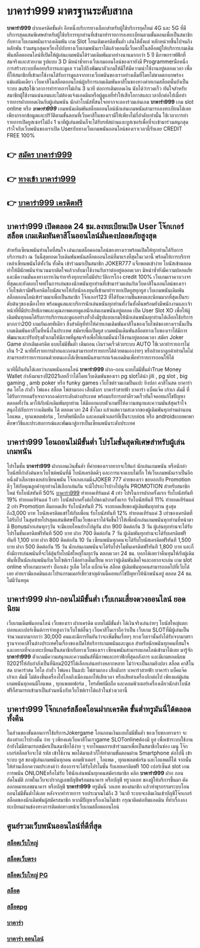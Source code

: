 # บาคาร่า999  มาตรฐานระดับสากล

**บาคาร่า999** ฝากเครดิตขั้นต่ำ  อีกหนึ่งบริการทางเลือกสำหรับผู้ใช้บริการยุคใหม่ 4G และ 5G ที่มีบริการสุดแสนพิเศษสำหรับผู้ใช้บริการทุกท่านที่เข้ามาทำรายการลงทะเบียนตามขั้นตอนเพื่อเป็นสมาชิกกับทางเว็บเกมพนันเราลงเดิมพัน เกม Slot  โอนเติมเครดิตขั้นต่ำ เล่นได้ตั้งแต่ หลักหน่วยขึ้นไปจนถึงหลักพัน ร่วมสนุกสุดเหวี่ยงไปกับทางเว็บเกมพนันเราได้แล้วตอนนี้เว็บคาสิโนสล็อตผู้ให้บริการเกมเดิมพันสล็อตออนไลน์ที่เปิดให้ผู้เล่นเกมพนันได้ร่วมเดิมพันมาอย่างนานมากกว่า 5 ปี มีภาพกราฟฟิกที่สมจริงและสวยงาม รูปแบบ 3 D
มิหนำซ้ำทางเว็บเกมออนไลน์ของเรายังมี Programmerมือหนึ่งการสร้างระบบที่คอยบริการและดูแล  รวมไปถึงพัฒนาตัวเกมให้มีให้มีความน่าใช้งานอยู่ตลอดเวลา เพื่อที่ให้สมาชิกที่เข้ามาใช้งานได้รับการดูแลจากทางเว็บพนันของเราอย่างเต็มที่โดยไม่ขาดตกบกพร่องแม้แต่นิดเดียว เว็บคาสิโนสล็อตออนไลน์ผู้บริการเกมเดิมพันคาสิโนของทางค่ายเกมสล็อตนั้นยังเป็นระบบ autoใช้เวลาการทำรายการไม่เกิน 3 นาที ต่อการเติมยอดเงิน นับได้ว่ารวดเร็ว ทันใจสำหรับสมาชิกผู้ใช้งานแน่นอนและไม่ต้องแจ้งแอดมินหรือผู้ดูแลที่ทำให้เสียโอกาสและเวลาอีกต่อไปเมื่อทำรายการฝากยอดเงินกับผู้เล่นพนัน
นักล่าโบนัสที่สนใจอยากจะลองร่วมเล่นเกม **บาคาร่า999** เกม slot online หรือ ***บาคาร่า999*** เกมพนันเดิมพันสล็อตออนไลน์นักเล่นเกมพนันสามารถลงทะเบียนได้เลยเพียงกรอกข้อมูลและปรัวัติตามขั้นตอนที่เว็บคาสิโนของเรามีให้เพียงไม่กี่ลำดับเท่านั้น ใช้เวลาการทำรายการเปิดยูสเซอร์ไม่ถึง 1 นาทีผู้เล่นพนันก็จะได้รับรหัสผ่านและยูสเซอร์เพื่อที่จะเข้ามาร่วมสนุกสุดเร้าใจกับเว็บพนันของเราเปิด Userกับทางเว็บเกมพนันออนไลน์ของเราเวลานี้รับเลย CREDIT FREE 100%

## 👉 [สมัคร บาคาร่า999](https://archa888.com/)
## 👉 [ทางเข้า บาคาร่า999](https://archa888.com/)
## 👉 [บาคาร่า999 เครดิตฟรี](https://archa888.com/)

## บาคาร่า999 เปิดตลอด  24 ชม.ลงทะเบียนเปิด User โจ๊กเกอร์ สล็อต เกมเดิมพันคาสิโนออนไลน์มั่นคงปลอดภัยสูงสุด

สำหรับเซียนพนันท่านใดที่สนใจ เล่นเกมสล็อตออนไลน์ของทางเราพร้อมเปิดให้ทุกท่านได้รับการบริการแล้ว ณ วันนี้สุดยอดเว็บเดิมพันพนันสล็อตออนไลน์ที่มาแรงที่สุดในเวลานี้ พร้อมให้การบริการเหล่าเซียนพนันได้ทั้งวัน ทั้งคืน เข้าร่วมมาเป็นสมาชิก JOKER777 แจ็กพอตเข้าง่าย โบนัสเข้าตลอด ทำให้มีนักพนันจำนวนมากติดใจแล้วกลับมาใช้งานกับเราต่ออยู่ตลอดเวลา มิหนำซ้ำยังมีความปลอดภัยและมีความมั่นคงทางการเงินจ่ายจริงทุกบาทไม่มีประวัติการโกง credit 100% เว็บเกมเราควบวงจรที่สุดและยังตอบโจทย์ในการเล่นของนักพนันทุกท่านที่เข้ามาร่วมเล่นกับเว็บคาสิโนออนไลน์ของเรา
เว็บไซต์เรามีฟรีเครดิตโบนัสแจกให้กับนักลงทุนที่เข้ามาทำรายกเปิดยูสทุกยูส เว็บเกมพนันเดิมพันสล็อตออนไลน์เข้าร่วมมาเพื่อเป็นสมาชิก โจ๊กเกอร์123 ที่ได้รับความชื่นชอบและนิยมมากที่สุดเป็นระดับต้นๆของเมืองไทย พร้อมดูแลและบริการนักเล่นพนันทุกท่านทั้งวันทั้งคืนพร้อมยังมีพนักงานและเจ้าหน้าที่ที่มีประสิทธิภาพและคุณภาพคอยดูแลนักเล่นเกมพนันอยู่ตลอด เปิด User Slot XO เพื่อให้ผู้เดิมพันทุกคนได้รับการบริการและดูแลอย่างทั่วถึงมีรูปแบบเกมให้นักเล่นพนันทุกท่านได้เลือกใช้บริการมากกว่า200 เกมกันเลยทีเดียว
สิ่งสำคัญที่ทำให้ค่ายเกมเดิมพันคาสิโนของเว็บไซต์ของทางเรานั้นเป็นเกมเดิมพันคาสิโนที่หนึ่งในประเทศ สมัครเพื่อเปิดยูส  เกมพนันเดิมพันสล็อตทางเว็บของเราได้มีการพัฒนาและปรับปรุงตัวเกมให้มีภาพที่ดูสมจริงเพื่อให้เกมนั้นน่าใช้งานอยู่ตลอดเวลา สมัคร Joker Game ฝากเติมเครดิต แบบไม่มีขั้นต่ำ เติมถอน เงินรวดเร็วด้วยระบบ AUTO ใช้เวลาทำรายการไม่เกิน 1-2 นาทีทั้งรายการฝากและถอนสามารถทำรายการได้ด้วยตนเองง่ายๆ หรือถ้าหากลูกค้าท่านใดไม่สามารถทำรายการถอนด้วยตนเองได้เซียนพนันสามารถแจ้งแอดมินเพื่อทำรายการถอนให้ได้

นาทีนี้ยืนยันได้เลยว่าเกมพนันออนไลน์ **บาคาร่า999** ฝาก-ถอน แบบไม่มีขั้นต่ำTrue Money Wallet กำลังมาแรงปี2021เลยก็ว่าได้โดยเว็บเดิมพันของเรา pg slotได้นำ  jili , pg slot , big gaming , amb poker หรือ funky games เว็บไซต์รวมเกมปั่นแปะ ยิงปลา คาสิโนสด บาคาร่าสด ไฮโล กำถั่ว ไพ่แคง สล็อต ไพ่สามกอง เสือมังกร บาคาร่าสายฟ้า บาคาร่า แบ็คแจ๊ค เก้าเก ดัมมี่ ที่ได้รับการยอมรับจากจากองค์กรระดับต่างประเทศ พร้อมบริการอย่าดีรวดเร็วทันใจคอยแก้ไขปัญหา ตลอดทั้งวัน มาให้กับนักเดิมพันทุกท่าน ได้มีออกแบบตัวเกมที่ให้ความสนุกและความมันส์สุดเร้าใจสนุกไปกับการวางเดิมพัน ได้ ตลอดเวลา 24 ชั่วโมง แล้วแต่ความสะดวกของผู้เดิมพันทุกท่านผ่านบนไอแพด , ทุกแพลตฟอร์ม , โทรศัพท์มือถือ และคอมพิวเตอร์ที่เป็นระบบios หรือ androidแบบพกพา ศึกษาวิธีและประสบการณ์และพัฒนาสู่การเป็นเซียนพนันระดับประเทศ

## บาคาร่า999 โอนถอนไม่มีขั้นต่ำ โปรโมชั่นสุดพิเศษสำหรับผู้เล่นเกมพนัน

โปรโมชั่น **บาคาร่า999** ฝากถอนเงินขั้นต่ำ ที่ค่ายของเราอยากจะให้แก่  นักเล่นเกมพนัน หรือนักล่าโบนัสที่กำลังค้นหาเว็บไซต์พนันที่มี โบนัสเครดิตดีๆ และการแจกแบบไม่กั๊ก ให้เว็บเกมพนันเราเป็นอีกหนึ่งตัวเลือกของเหล่าเซียนพนัน โจ๊กเกอเกมมิ่งJOKER 777 ค่ายของเรา ขอบอกกับ Promotion ดีๆ ให้กับคุณลูกค้าทุกท่านได้เลือกเล่นกัน จะมีโปรอะไรบ้างไปดูกัน
 PROMOTION สำหรับสมาชิกใหม่ รับโบนัสทันที 50% [บาคาร่า999](https://archa888.com/) ทำยอดเทิร์นแค่ 4 เท่า
โปรในการฝากครั้งแรก รับโบนัสทันที 19% ทำยอดเทิร์นแค่ 1 เท่า
โบนัสฝากครั้งต่อไปของฝากครั้งแรก รับโบนัสทันที 11% ทำยอดเทิร์นแค่ 2 เท่า
 Promotion คืนยอดเสีย รับโบนัสทันที 7% จากยอดเสียของผู้เดิมพันทุกท่าน สูงสุดถึง3,000 บาท
โบนัสเครดิตแชร์ให้กับเพื่อน รับโบนัสทันที 12% ทำยอดเทิร์นแค่ 3 เท่าของเครดิตที่ได้รับไป
ในสุดท้ายโปรสุดแสนพิศษที่ในเว็บของเราได้จัดขึ้นไว้ให้เพื่อนักเล่นเกมพนันทุกท่านที่หน้าตาดี Bonusฝากเล่นทุกๆวัน จะมีแบบไหนบ้างไปดูกัน
ฝาก 900 ติดต่อกัน 3 วัน ผู้เล่นทุกท่านจะได้รับโปรโมชั่นเครดิตฟรีทันที 500 บาท
ฝาก 700 ติดต่อกัน 7 วัน ผู้เดิมพันทุกท่านจะได้รับเครดิตฟรีทันที 1,100 บาท
ฝาก 800 ติดต่อกัน 10 วัน เซียนพนันทุกคนจะได้รับโบนัสเครดิตฟรีทันที 1,500 บาท
ฝาก 500 ติดต่อกัน 15 วัน นักเล่นเกมพนันจะได้รับโปรโมชั่นเครดิตฟรีทันที 1,800 บาท
และก็ยังมีการเล่นพนันที่จะได้ลุ้นรับโบนัสใหญ่ในทุกวัน ตลอดเวลา 24 ชม. บอกได้เลยว่าคืนทุนให้กับผู้เดิมพันที่เป็นนักเล่นพนันกับเว็บไซต์เราได้อย่างเต็มเปี่ยม หากว่าผู้เดิมพันติดใจและอยากจะเล่น เกม slot online หรือเกมบาคาร่า ป๊อกเด้ง รูเล็ต ไฮโล แบ็กแจ๊ค สล็อต ผู้เดิมพันทุกคนสามารถกดไปที่เว็บได้เลย ค่ายเรามีแอดมินและโปรแกรมเมอร์เชี่ยวชาญด้านนี้คอยแก้ไขปัญหาให้นักพนันอยู่ ตลอด 24 ชม. ไม่มีวันหยุด

## บาคาร่า999 ฝาก-ถอนไม่มีขั้นต่ำ  เว็บเกมเสี่ยงดวงออนไลน์ ยอดนิยม

เว็บเกมเดิมพันออนไลน์ เว็บของเรา ฝากเครดิต แบบไม่มีขั้นต่ำ ได้เงินจริงเล่นง่ายๆ โบนัสใหญ่แตกบ่อยและเปอร์เซ็นต์การจ่ายสูงกว่าเว็บไซต์อื่นๆ เว็บคาสิโนเราถือว่าเป็น เว็บเกม SLOTที่มีผู้เล่นเป็นจำนวนมากมากกว่า 30,000 คนและมีการยืนยันว่าจะเพิ่มขึ้นเรื่อยๆ ทางเว็บเรานั้นยังได้รับจากมาตราฐานจากคาสิโนต่างประเทศในเรื่องของเปิดให้บริการเกมพนันและดูแล สำหรับนักพนันทุกคนที่สนใจและอยากที่จะลงทะเบียนเป็นสมาชิกกับทางเว็บของเรา เซียนพนันสามารถแอดไลน์เข้ามาได้เลย
	มารู้จัก **บาคาร่า999** ตัวเกมมีความสนุกและความมันส์ที่มีภาพและกราฟิกที่สุดอลังการ และมีเกมยอดนิยมปี2021ให้กับกำลังเป็นที่นิยม2021ได้เลือกเล่นอย่างหลากหลาย  ไม่ว่าจะเป็นเกมยิงปลา สล็อต คาสิโนสด บาคาร่าสด ไฮโล กำถั่ว ไพ่แคง ปั่นแปะ ไพ่สามกอง เสือมังกร บาคาร่าสายฟ้า บาคาร่า แบ็คแจ๊ค เก้าเก ดัมมี่ ไม่ต้องขึ้นเครื่องไปไกลถึงเมืองนอกให้เสียเวลา หรือเสียค่าเครื่องอีกต่อไป เพียงแค่ผู้เล่นเกมพนันทุกคนมีไอแพด , ทุกแพลตฟอร์ม , โทรศัพท์มือถือ และคอมพิวเตอร์เครื่องเดียวนักล่าโบนัสฟรีก็สามารถเข้ามาเป็นส่วนหนึ่งกับเว็บไซต์เราได้แล้วในช่วงเวลานี้

## บาคาร่า999 โจ๊กเกอร์สล็อตโอนฝากเครดิต ขั้นต่ำทรูมันนี่ได้ตลอดทั้งคืน

ในส่วนของขั้นตอนการใช้บริการJokergame โอนถอนเงินแบบไม่มีขั้นต่ำ ของเว็บของทางเรา จะต้องทำอะไรบ้างนั้น ง่าย ๆ เพียงแค่เว็บคาสิโนเราgame SLOTonlineต้องมี ยูส เพื่อเข้าระบบใช้งาน ถ้ายังไม่มีสามารถสมัครเป็นสมาชิกได้ง่าย ๆ จากโหมดการเข้าร่วมมาเพื่อเป็นสมาชิกในช่อง เมนู โจ๊กเกอร์สล็อตจึงจะได้ รหัส เข้าใช้งาน พอได้มาแล้วก็ให้ทำตามขั้นตอนผ่าน Smartphone ต่อไปนี้
เข้าระบบ ยูส  ของผู้เล่นเกมพนันทุกคน คอมพิวเตอร์ , ไอแพด , ทุกแพลตฟอร์ม และไอแพดก็ได้
จากนั้นให้ท่านเลือกความประสงค์ว่า ต้องการจะได้รับโปรโมชั่น รับเลยเครดิตฟรี 100 เปอร์เซ็นต์ slot เกมการพนัน ONLONEหรือไม่รับ
ให้นักเล่นพนันทุกคนสมัครสมาชิก คลิก **บาคาร่า999** ฝาก ถอน  อัตโนมัติ ภาพในเว็บจะปรากฏเลขบัญชีพร้อมธนาคาร หรือบัญชี ทรูวอเลท ของผู้ให้บริการขึ้นมา
คัดลอกหมายเลขธนาคาร หรือบัญชี **บาคาร่า999** ทรูมันนี่ วอเลท ของสมาชิก แล้วทำธุรกรรมระบบโอนถอนไม่มีขั้นต่ำได้เลย
หลังจากทำรายการ รอประมาณไม่ถึง 3 วินาที ระบบจะเติมเงินเข้าบัญชีโจ๊กเกอร์สล็อตของนักเดิมพันผู้สมัครสมาชิก
หากมีปัญหาเรื่องเงินไม่เข้า กรุณาติดต่อทีมแอดมิน ที่ทำเรื่องลงทะเบียนผ่านช่องทางการติดต่อทางหน้าเว็บเกมสล็อตออนไลน์

## ศูนย์รวมเว็บพนันออนไลน์ที่ดีที่สุด

### [สล็อตเว็บใหญ่](https://archa888.com/)
### [สล็อตเว็บตรง](https://slot168boy.com/)
### [สล็อตเว็บใหญ่ PG](https://archa888.com/)
### [สล็อต](https://atom.io/themes/%E0%B8%AA%E0%B8%A5%E0%B9%87%E0%B8%AD%E0%B8%95%E3%80%90%E0%B9%80%E0%B8%A7%E0%B9%87%E0%B8%9A%20%E0%B8%AA%E0%B8%A5%E0%B9%87%E0%B8%AD%E0%B8%95%20%E0%B8%AD%E0%B8%AD%E0%B8%99%E0%B9%84%E0%B8%A5%E0%B8%99%E0%B9%8C%20%E0%B8%AD%E0%B8%B1%E0%B8%99%E0%B8%94%E0%B8%B1%E0%B8%9A%201%E3%80%91)
### [สล็อตpg](https://atom.io/themes/%E0%B8%AA%E0%B8%A5%E0%B9%87%E0%B8%AD%E0%B8%95pg%E3%80%90pg%20slot%201%20%E0%B8%9A%E0%B8%B2%E0%B8%97%E3%80%91)
### [บาคาร่า](https://atom.io/themes/%E0%B8%9A%E0%B8%B2%E0%B8%84%E0%B8%B2%E0%B8%A3%E0%B9%88%E0%B8%B2%E3%80%90%E0%B8%82%E0%B8%B1%E0%B9%89%E0%B8%99%E0%B8%95%E0%B9%88%E0%B8%B3%201%20%E0%B8%9A%E0%B8%B2%E0%B8%97%E3%80%91)
### [บาคาร่า ออนไลน์](https://atom.io/themes/%E0%B8%9A%E0%B8%B2%E0%B8%84%E0%B8%B2%E0%B8%A3%E0%B9%88%E0%B8%B2%20%E0%B8%AD%E0%B8%AD%E0%B8%99%E0%B9%84%E0%B8%A5%E0%B8%99%E0%B9%8C%E3%80%90%E0%B9%80%E0%B8%A7%E0%B9%87%E0%B8%9A%20%E0%B8%AA%E0%B8%A5%E0%B9%87%E0%B8%AD%E0%B8%95%20%E0%B8%AD%E0%B8%AD%E0%B8%99%E0%B9%84%E0%B8%A5%E0%B8%99%E0%B9%8C%20%E0%B8%AD%E0%B8%B1%E0%B8%99%E0%B8%94%E0%B8%B1%E0%B8%9A%201%E3%80%91)
